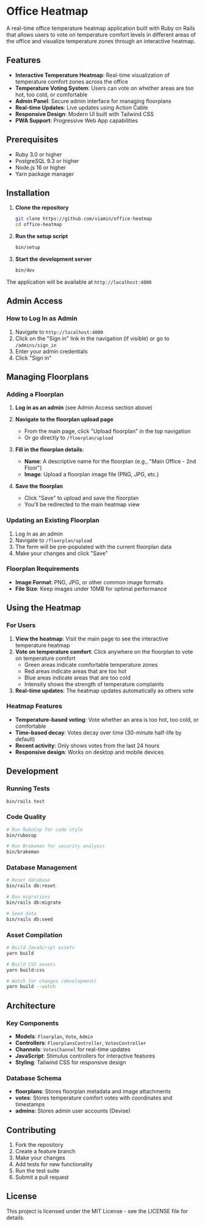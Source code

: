 # Office Heatmap

A real-time office temperature heatmap application built with Ruby on Rails that allows users to vote on temperature comfort levels in different areas of the office and visualize temperature zones through an interactive heatmap.

## Features

- **Interactive Temperature Heatmap**: Real-time visualization of temperature comfort zones across the office
- **Temperature Voting System**: Users can vote on whether areas are too hot, too cold, or comfortable
- **Admin Panel**: Secure admin interface for managing floorplans
- **Real-time Updates**: Live updates using Action Cable
- **Responsive Design**: Modern UI built with Tailwind CSS
- **PWA Support**: Progressive Web App capabilities

## Prerequisites

- Ruby 3.0 or higher
- PostgreSQL 9.3 or higher
- Node.js 16 or higher
- Yarn package manager

## Installation

1. **Clone the repository**
   ```bash
   git clone https://github.com/viamin/office-heatmap
   cd office-heatmap
   ```

2. **Run the setup script**
   ```bash
   bin/setup
   ```

3. **Start the development server**
   ```bash
   bin/dev
   ```

The application will be available at `http://localhost:4000`



## Admin Access

### How to Log In as Admin

1. Navigate to `http://localhost:4000`
2. Click on the "Sign in" link in the navigation (if visible) or go to `/admins/sign_in`
3. Enter your admin credentials
4. Click "Sign in"

## Managing Floorplans

### Adding a Floorplan

1. **Log in as an admin** (see Admin Access section above)

2. **Navigate to the floorplan upload page**
   - From the main page, click "Upload floorplan" in the top navigation
   - Or go directly to `/floorplan/upload`

3. **Fill in the floorplan details**:
   - **Name**: A descriptive name for the floorplan (e.g., "Main Office - 2nd Floor")
   - **Image**: Upload a floorplan image file (PNG, JPG, etc.)

4. **Save the floorplan**
   - Click "Save" to upload and save the floorplan
   - You'll be redirected to the main heatmap view

### Updating an Existing Floorplan

1. Log in as an admin
2. Navigate to `/floorplan/upload`
3. The form will be pre-populated with the current floorplan data
4. Make your changes and click "Save"

### Floorplan Requirements

- **Image Format**: PNG, JPG, or other common image formats
- **File Size**: Keep images under 10MB for optimal performance

## Using the Heatmap

### For Users

1. **View the heatmap**: Visit the main page to see the interactive temperature heatmap
2. **Vote on temperature comfort**: Click anywhere on the floorplan to vote on temperature comfort
   - Green areas indicate comfortable temperature zones
   - Red areas indicate areas that are too hot
   - Blue areas indicate areas that are too cold
   - Intensity shows the strength of temperature complaints
3. **Real-time updates**: The heatmap updates automatically as others vote

### Heatmap Features

- **Temperature-based voting**: Vote whether an area is too hot, too cold, or comfortable
- **Time-based decay**: Votes decay over time (30-minute half-life by default)
- **Recent activity**: Only shows votes from the last 24 hours
- **Responsive design**: Works on desktop and mobile devices

## Development

### Running Tests

```bash
bin/rails test
```

### Code Quality

```bash
# Run RuboCop for code style
bin/rubocop

# Run Brakeman for security analysis
bin/brakeman
```

### Database Management

```bash
# Reset database
bin/rails db:reset

# Run migrations
bin/rails db:migrate

# Seed data
bin/rails db:seed
```

### Asset Compilation

```bash
# Build JavaScript assets
yarn build

# Build CSS assets
yarn build:css

# Watch for changes (development)
yarn build --watch
```



## Architecture

### Key Components

- **Models**: `Floorplan`, `Vote`, `Admin`
- **Controllers**: `FloorplansController`, `VotesController`
- **Channels**: `VotesChannel` for real-time updates
- **JavaScript**: Stimulus controllers for interactive features
- **Styling**: Tailwind CSS for responsive design

### Database Schema

- **floorplans**: Stores floorplan metadata and image attachments
- **votes**: Stores temperature comfort votes with coordinates and timestamps
- **admins**: Stores admin user accounts (Devise)

## Contributing

1. Fork the repository
2. Create a feature branch
3. Make your changes
4. Add tests for new functionality
5. Run the test suite
6. Submit a pull request

## License

This project is licensed under the MIT License - see the LICENSE file for details.
